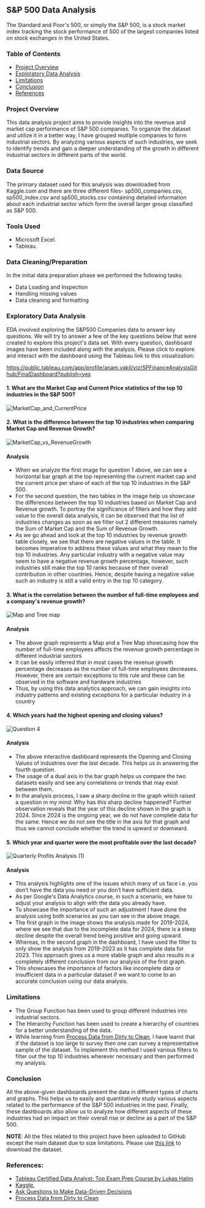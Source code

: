 ## S&P 500 Data Analysis
The Standard and Poor's 500, or simply the S&P 500, is a stock market index tracking the stock performance of 500 of the largest companies listed on stock exchanges in the United States.

### Table of Contents

- [Project Overview](#project-overview)
- [Exploratory Data Analysis](#exploratory-data-analysis)
- [Limitations](#limitations)
- [Conclusion](#conclusion)
- [References](#references)


### Project Overview
This data analysis project aims to provide insights into the revenue and market cap performance of S&P 500 companies. To organize the dataset and utilize it in a better way, I have grouped multiple companies to form industrial sectors. By analyzing various aspects of such industries, we seek to identify trends and gain a deeper understanding of the growth in different industrial sectors in different parts of the world. 

### Data Source
The primary dataset used for this analysis was downloaded from Kaggle.com and there are three different files- sp500_companies.csv, sp500_index.csv and sp500_stocks.csv containing detailed information about each industrial sector which form the overall larger group classified as S&P 500.

### Tools Used
- Microsoft Excel.
- Tableau.

### Data Cleaning/Preparation
In the initial data preparation phase we performed the following tasks:
- Data Loading and Inspection
- Handling missing values
- Data cleaning and formatting

### Exploratory Data Analysis
EDA involved exploring the S&P500 Companies data to answer key questions. We will try to answer a few of the key questions below that were created to explore this project's data set. With every question, dashboard images have been included along with the analysis. Please click to explore and interact with the dashboard using the Tableau link to this visualization: 

https://public.tableau.com/app/profile/anam.vakil/viz/SPFinanceAnalysisGithub/FinalDashboard?publish=yes

#### **1. What are the Market Cap and Current Price statistics of the top 10 industries in the S&P 500?**

![MarketCap_and_CurrentPrice](https://github.com/anamvakil/S-P500-Data-Analysis/assets/160653463/73717d05-3504-4af3-bde4-fcbec7aa3e30)

#### **2. What is the difference between the top 10 industries when comparing Market Cap and Revenue Growth?**

![MarketCap_vs_RevenueGrowth](https://github.com/anamvakil/S-P500-Data-Analysis/assets/160653463/375ef83e-3af8-4f13-b366-dfe43f7450c1)

#### Analysis
- When we analyze the first image for question 1 above, we can see a horizontal bar graph at the top representing the current market cap and the current price per share of each of the top 10 industries in the S&P 500.
- For the second question, the two tables in the image help us showcase the differences between the top 10 industries based on Market Cap and Revenue growth. To portray the significance of filters and how they add value to the overall data analysis, it can be observed that the list of industries changes as soon as we filter out 2 different measures namely the Sum of Market Cap and the Sum of Revenue Growth.
- As we go ahead and look at the top 10 industries by revenue growth table closely, we see that there are negative values in the table. It becomes imperative to address these values and what they mean to the top 10 industries. Any particular industry with a negative value may seem to have a negative revenue growth percentage, however, such industries still make the top 10 ranks because of their overall contribution in other countries. Hence, despite having a negative value such an industry is still a valid entry in the top 10 category.

#### **3. What is the correlation between the number of full-time employees and a company's revenue growth?**

![Map and Tree map](https://github.com/anamvakil/S-P500-Data-Analysis/assets/160653463/377fdae6-4840-468e-95d7-494c8bdae87a)

#### Analysis
- The above graph represents a Map and a Tree Map showcasing how the number of full-time employees affects the revenue growth percentage in different industrial sectors
- It can be easily inferred that in most cases the revenue growth percentage decreases as the number of full-time employees decreases. However, there are certain exceptions to this rule and these can be observed in the software and hardware industries
- Thus, by using this data analytics approach, we can gain insights into industry patterns and existing exceptions for a particular industry in a country

#### **4. Which years had the highest opening and closing values?**

![Question 4](https://github.com/anamvakil/S-P500-Data-Analysis/assets/160653463/4a841000-9573-466e-a1e8-d202c2c35011)

#### Analysis
 - The above interactive dashboard represents the Opening and Closing Values of Industries over the last decade. This helps us in answering the fourth question.
 - The usage of a dual axis in the bar graph helps us compare the two datasets easily and see any correlations or trends that may exist between them.
 - In the analysis process, I saw a sharp decline in the graph which raised a question in my mind: Why has this sharp decline happened? Further observation reveals that the year of this decline shown in the graph is 2024. Since 2024 is the ongoing year, we do not have complete data for the same. Hence we do not see the title in the axis for that graph and thus we cannot conclude whether the trend is upward or downward.

 #### **5. Which year and quarter were the most profitable over the last decade?**

![Quarterly Profits Analysis (1)](https://github.com/user-attachments/assets/589a3319-6f62-4ce9-8e19-2435732f7b07)

#### Analysis
  - This analysis highlights one of the issues which many of us face i.e. you don’t have the data you need or you don’t have sufficient data.
  - As per Google's Data Analytics course, in such a scenario, we have to adjust your analysis to align with the data you already have.
  - To showcase the importance of such an adjustment I have done the analysis using both scenarios as you can see in the above image.
  - The first graph in the image shows the analysis made for 2019-2024, where we see that due to the incomplete data for 2024, there is a steep decline despite the overall trend being positive and going upward.
  - Whereas, in the second graph in the dashboard, I have used the filter to only show the analysis from 2019-2023 as it has complete data for 2023. This approach gives us a more stable graph and also results in a completely different conclusion from our analysis of the first graph.
  - This showcases the importance of factors like incomplete data or insufficient data in a particular dataset if we want to come to an accurate conclusion using our data analysis.

    
### Limitations
  - The Group Function has been used to group different industries into industrial sectors.
  - The Hierarchy Function has been used to create a hierarchy of countries for a better understanding of the data.
  - While learning from [Process Data from Dirty to Clean](https://www.coursera.org/learn/process-data/home/module/1), I have learnt that if the dataset is too large to survey then one can survey a representative sample of the dataset. To implement this method I used various filters to filter out the top 10 industries wherever necessary and then performed my analysis.

### Conclusion
 All the above-given dashboards present the data in different types of charts and graphs. This helps us to easily and quantitatively study various aspects related to the performance of the S&P 500 industries in the past. Finally, these dashboards also allow us to analyze how different aspects of these industries had an impact on their overall rise or decline as a part of the S&P 500.

__NOTE__: All the files related to this project have been uploaded to GitHub except the main dataset due to size limitations. Please use [this link](https://file.io/oChxWwrYK2lA) to download the dataset.

### References:
 - [Tableau Certified Data Analyst: Top Exam Prep Course by Lukas Halim](https://www.udemy.com/share/101Wus3@cLobZ0XBRNKwQjuZbMQquN4BG6LhCksrBekTXv271XYkDmR6A2ftFbSGLQBij6bwAA==/)
 - [Kaggle.](https://www.kaggle.com/)
 - [Ask Questions to Make Data-Driven Decisions](https://www.coursera.org/learn/ask-questions-make-decisions)
 - [Process Data from Dirty to Clean](https://www.coursera.org/learn/process-data/home/module/1)

